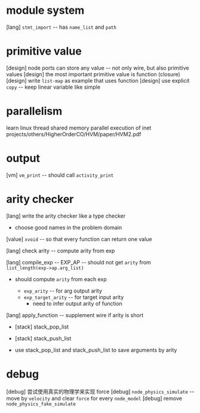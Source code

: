 # module system

[lang] `stmt_import` -- has `name_list` and `path`

# primitive value

[design] node ports can store any value -- not only wire, but also primitive values
[design] the most important primitive value is function (closure)
[design] write `list-map` as example that uses function
[design] use explicit `copy` -- keep linear variable like simple

# parallelism

learn linux thread
shared memory parallel execution of inet
projects/others/HigherOrderCO/HVM/paper/HVM2.pdf

# output

[vm] `vm_print` -- should call `activity_print`

# arity checker

[lang] write the arity checker like a type checker

- choose good names in the problem domain

[value] `xvoid` -- so that every function can return one value

[lang] check arity -- compute arity from exp

[lang] compile_exp -- EXP_AP -- should not get `arity` from `list_length(exp->ap.arg_list)`

- should compute `arity` from each exp

  - `exp_arity` -- for arg output arity
  - `exp_target_arity` -- for target input arity
    - need to infer output arity of function

[lang] apply_function -- supplement wire if arity is short

- [stack] stack_pop_list
- [stack] stack_push_list

- use stack_pop_list and stack_push_list to save arguments by arity

# debug

[debug] 尝试使用真实的物理学来实现 force
[debug] `node_physics_simulate` -- move by `velocity` and clear `force` for every `node_model`
[debug] remove `node_physics_fake_simulate`
